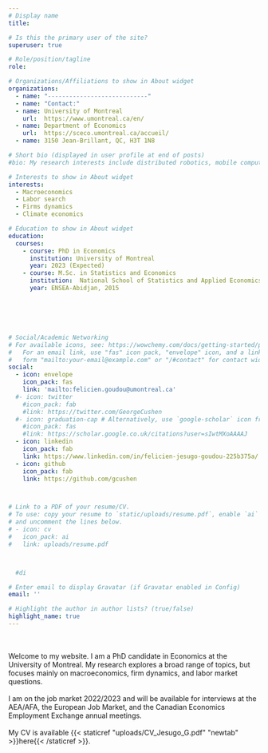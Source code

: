 ```yaml
---
# Display name
title:

# Is this the primary user of the site?
superuser: true

# Role/position/tagline
role:

# Organizations/Affiliations to show in About widget
organizations:
  - name: "----------------------------"
  - name: "Contact:"
  - name: University of Montreal
    url:  https://www.umontreal.ca/en/
  - name: Department of Economics
    url:  https://sceco.umontreal.ca/accueil/
  - name: 3150 Jean-Brillant, QC, H3T 1N8

# Short bio (displayed in user profile at end of posts)
#bio: My research interests include distributed robotics, mobile computing and programmable matter.

# Interests to show in About widget
interests:
  - Macroeconomics
  - Labor search
  - Firms dynamics
  - Climate economics

# Education to show in About widget
education:
  courses:
    - course: PhD in Economics
      institution: University of Montreal
      year: 2023 (Expected)
    - course: M.Sc. in Statistics and Economics
      institution:  National School of Statistics and Applied Economics
      year: ENSEA-Abidjan, 2015






# Social/Academic Networking
# For available icons, see: https://wowchemy.com/docs/getting-started/page-builder/#icons
#   For an email link, use "fas" icon pack, "envelope" icon, and a link in the
#   form "mailto:your-email@example.com" or "/#contact" for contact widget.
social:
  - icon: envelope
    icon_pack: fas
    link: 'mailto:felicien.goudou@umontreal.ca'
  #- icon: twitter
    #icon_pack: fab
    #link: https://twitter.com/GeorgeCushen
  #- icon: graduation-cap # Alternatively, use `google-scholar` icon from `ai` icon pack
    #icon_pack: fas
    #link: https://scholar.google.co.uk/citations?user=sIwtMXoAAAAJ
  - icon: linkedin
    icon_pack: fab
    link: https://www.linkedin.com/in/felicien-jesugo-goudou-225b375a/
  - icon: github
    icon_pack: fab
    link: https://github.com/gcushen



# Link to a PDF of your resume/CV.
# To use: copy your resume to `static/uploads/resume.pdf`, enable `ai` icons in `params.toml`,
# and uncomment the lines below.
# - icon: cv
#   icon_pack: ai
#   link: uploads/resume.pdf



  #di

# Enter email to display Gravatar (if Gravatar enabled in Config)
email: ''

# Highlight the author in author lists? (true/false)
highlight_name: true
---
```


<!-- Nelson Bighetti is a professor of artificial intelligence at the Stanford AI Lab. His research interests include distributed robotics, mobile computing and programmable matter. He leads the Robotic Neurobiology group, which develops self-reconfiguring robots, systems of self-organizing robots, and mobile sensor networks. -->


\
\
Welcome to my website. I am a PhD candidate in Economics at the University of Montreal. My research explores a broad range of topics, but focuses mainly on macroeconomics, firm dynamics, and labor market questions.
\
\
I am on the job market 2022/2023 and will be available for interviews at the AEA/AFA, the European Job Market, and the Canadian Economics Employment Exchange annual meetings.
\
\
My CV is available {{< staticref "uploads/CV_Jesugo_G.pdf" "newtab" >}}here{{< /staticref >}}.
